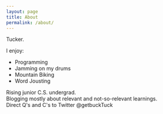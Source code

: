 ```yaml
---
layout: page
title: About
permalink: /about/
---
```

Tucker.

I enjoy:

* Programming
* Jamming on my drums
* Mountain Biking
* Word Jousting

Rising junior C.S. undergrad.  
Blogging mostly about relevant and not-so-relevant learnings.  
Direct Q's and C's to Twitter @getbuckTuck 